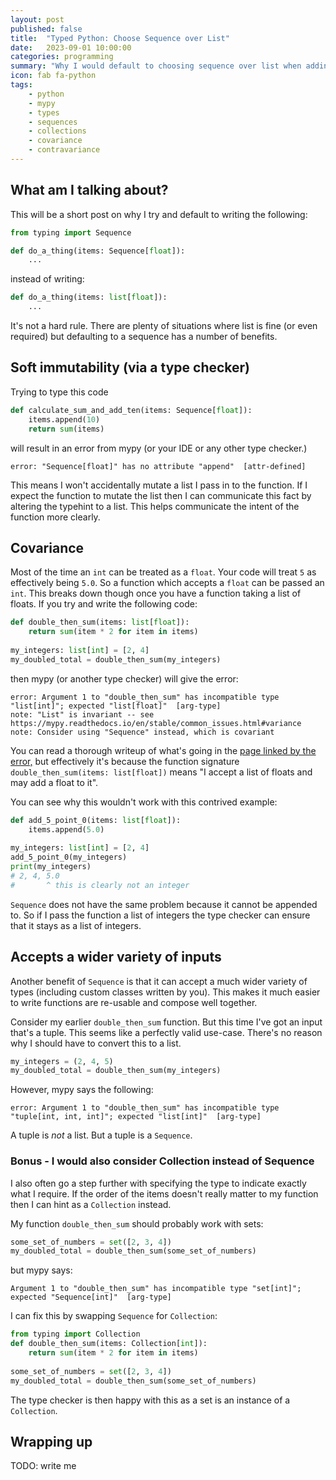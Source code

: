 ```yaml
---
layout: post
published: false
title:  "Typed Python: Choose Sequence over List"
date:   2023-09-01 10:00:00
categories: programming
summary: "Why I would default to choosing sequence over list when adding types to a function"
icon: fab fa-python
tags:
    - python
    - mypy
    - types
    - sequences
    - collections
    - covariance
    - contravariance
---
```


## What am I talking about?
This will be a short post on why I try and default to writing the following:

```python
from typing import Sequence

def do_a_thing(items: Sequence[float]):
    ...
```

instead of writing:

```python
def do_a_thing(items: list[float]):
    ...
```

It's not a hard rule. There are plenty of situations where list is fine (or even required) but 
defaulting to a sequence has a number of benefits. 

## Soft immutability (via a type checker)

Trying to type this code

```python
def calculate_sum_and_add_ten(items: Sequence[float]):
    items.append(10)
    return sum(items)
```

will result in an error from mypy (or your IDE or any other type checker.)

```
error: "Sequence[float]" has no attribute "append"  [attr-defined]
```

This means I won't accidentally mutate a list I pass in to the function. If I expect the function to mutate
the list then I can communicate this fact by altering the typehint to a list. This helps communicate the intent
of the function more clearly.

## Covariance

Most of the time an `int` can be treated as a `float`. Your code will treat `5` as effectively being `5.0`. So a
function which accepts a `float` can be passed an `int`. This breaks down though once you have a function taking a 
list of floats. If you try and write the following code:

```python
def double_then_sum(items: list[float]):
    return sum(item * 2 for item in items)
    
my_integers: list[int] = [2, 4]
my_doubled_total = double_then_sum(my_integers)
```

then mypy (or another type checker) will give the error:

```
error: Argument 1 to "double_then_sum" has incompatible type "list[int]"; expected "list[float]"  [arg-type]
note: "List" is invariant -- see https://mypy.readthedocs.io/en/stable/common_issues.html#variance
note: Consider using "Sequence" instead, which is covariant
```

You can read a thorough writeup of what's going in the [page linked by the error,](https://mypy.readthedocs.io/en/stable/common_issues.html#variance) 
but effectively it's because the function signature `double_then_sum(items: list[float])` means "I accept a list of floats and may add a float to it".

You can see why this wouldn't work with this contrived example:

```python
def add_5_point_0(items: list[float]):
    items.append(5.0)
    
my_integers: list[int] = [2, 4]
add_5_point_0(my_integers)
print(my_integers)
# 2, 4, 5.0
#       ^ this is clearly not an integer
```

`Sequence` does not have the same problem because it cannot be appended to. So if I pass the function a list of integers 
the type checker can ensure that it stays as a list of integers.


## Accepts a wider variety of inputs
Another benefit of `Sequence` is that it can accept a much wider variety of types (including custom classes written by you).
This makes it much easier to write functions are re-usable and compose well together.

Consider my earlier `double_then_sum` function. But this time I've got an input that's a tuple. This seems like a 
perfectly valid use-case. There's no reason why I should have to convert this to a list.

```python
my_integers = (2, 4, 5)
my_doubled_total = double_then_sum(my_integers)
```

However, mypy says the following:

```
error: Argument 1 to "double_then_sum" has incompatible type "tuple[int, int, int]"; expected "list[int]"  [arg-type]
```

A tuple is *not* a list. But a tuple is a `Sequence`.

### Bonus - I would also consider Collection instead of Sequence

I also often go a step further with specifying the type to indicate exactly what I require. If the order of the items 
doesn't really matter to my function then I can hint as a `Collection` instead. 

My function `double_then_sum` should probably work with sets:

```python
some_set_of_numbers = set([2, 3, 4])
my_doubled_total = double_then_sum(some_set_of_numbers)
```

but mypy says: 

```
Argument 1 to "double_then_sum" has incompatible type "set[int]"; expected "Sequence[int]"  [arg-type]
```

I can fix this by swapping `Sequence` for `Collection`:

```python
from typing import Collection
def double_then_sum(items: Collection[int]):
    return sum(item * 2 for item in items)
    
some_set_of_numbers = set([2, 3, 4])
my_doubled_total = double_then_sum(some_set_of_numbers)
```

The type checker is then happy with this as a set is an instance of a `Collection`.

## Wrapping up

TODO: write me